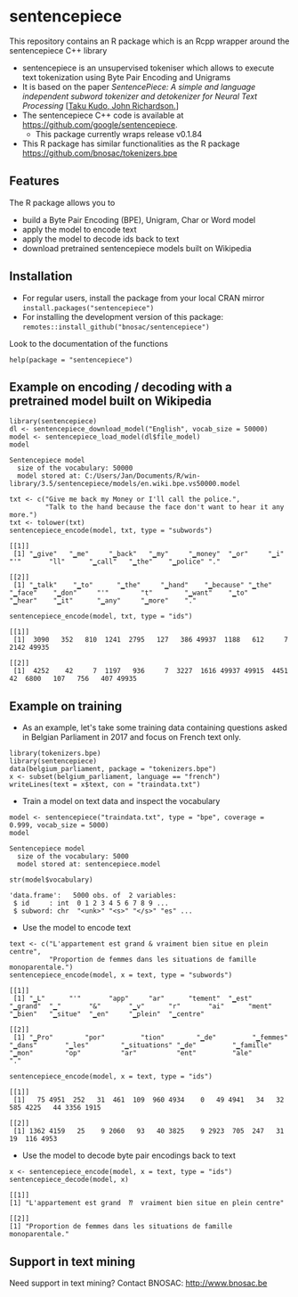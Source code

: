 # sentencepiece 

This repository contains an R package which is an Rcpp wrapper around the sentencepiece C++ library

- sentencepiece is an unsupervised tokeniser which allows to execute text tokenization using Byte Pair Encoding and Unigrams
- It is based on the paper *SentencePiece: A simple and language independent subword tokenizer and detokenizer for Neural Text Processing* [[Taku Kudo, John Richardson.](https://aclanthology.org/D18-2012)]
- The sentencepiece C++ code is available at https://github.com/google/sentencepiece. 
    - This package currently wraps release v0.1.84
- This R package has similar functionalities as the R package https://github.com/bnosac/tokenizers.bpe

## Features

The R package allows you to 

- build a Byte Pair Encoding (BPE), Unigram, Char or Word model
- apply the model to encode text
- apply the model to decode ids back to text
- download pretrained sentencepiece models built on Wikipedia


## Installation

- For regular users, install the package from your local CRAN mirror `install.packages("sentencepiece")`
- For installing the development version of this package: `remotes::install_github("bnosac/sentencepiece")`

Look to the documentation of the functions

```{r}
help(package = "sentencepiece")
```

## Example on encoding / decoding with a pretrained model built on Wikipedia

```{r}
library(sentencepiece)
dl <- sentencepiece_download_model("English", vocab_size = 50000)
model <- sentencepiece_load_model(dl$file_model)
model
```

```
Sentencepiece model
  size of the vocabulary: 50000
  model stored at: C:/Users/Jan/Documents/R/win-library/3.5/sentencepiece/models/en.wiki.bpe.vs50000.model
```

```{r}
txt <- c("Give me back my Money or I'll call the police.",
         "Talk to the hand because the face don't want to hear it any more.")
txt <- tolower(txt)
sentencepiece_encode(model, txt, type = "subwords")
```

```
[[1]]
 [1] "▁give"   "▁me"     "▁back"   "▁my"     "▁money"  "▁or"     "▁i"      "'"       "ll"      "▁call"   "▁the"    "▁police" "."      

[[2]]
 [1] "▁talk"    "▁to"      "▁the"     "▁hand"    "▁because" "▁the"     "▁face"    "▁don"     "'"        "t"        "▁want"    "▁to"      "▁hear"    "▁it"      "▁any"     "▁more"    "."
```

```{r}
sentencepiece_encode(model, txt, type = "ids")
```

```
[[1]]
 [1]  3090   352   810  1241  2795   127   386 49937  1188   612     7  2142 49935

[[2]]
 [1]  4252    42     7  1197   936     7  3227  1616 49937 49915  4451    42  6800   107   756   407 49935
```


## Example on training

- As an example, let's take some training data containing questions asked in Belgian Parliament in 2017 and focus on French text only.


```{r}
library(tokenizers.bpe)
library(sentencepiece)
data(belgium_parliament, package = "tokenizers.bpe")
x <- subset(belgium_parliament, language == "french")
writeLines(text = x$text, con = "traindata.txt")
```

- Train a model on text data and inspect the vocabulary


```{r}
model <- sentencepiece("traindata.txt", type = "bpe", coverage = 0.999, vocab_size = 5000)
model
```  

```
Sentencepiece model
  size of the vocabulary: 5000
  model stored at: sentencepiece.model
```

```{r}
str(model$vocabulary)
```

```
'data.frame':	5000 obs. of  2 variables:
 $ id     : int  0 1 2 3 4 5 6 7 8 9 ...
 $ subword: chr  "<unk>" "<s>" "</s>" "es" ...
```


- Use the model to encode text


```{r}
text <- c("L'appartement est grand & vraiment bien situe en plein centre",
          "Proportion de femmes dans les situations de famille monoparentale.")
sentencepiece_encode(model, x = text, type = "subwords")
```

```
[[1]]
 [1] "▁L"      "'"       "app"     "ar"      "tement"  "▁est"    "▁grand"  "▁"       "&"       "▁v"      "r"       "ai"      "ment"    "▁bien"   "▁situe"  "▁en"     "▁plein"  "▁centre"

[[2]]
 [1] "▁Pro"        "por"         "tion"        "▁de"         "▁femmes"     "▁dans"       "▁les"        "▁situations" "▁de"         "▁famille"    "▁mon"        "op"          "ar"          "ent"         "ale"         "." 
```

```{r}
sentencepiece_encode(model, x = text, type = "ids")
```

```
[[1]]
 [1]   75 4951  252   31  461  109  960 4934    0   49 4941   34   32  585 4225   44 3356 1915

[[2]]
 [1] 1362 4159   25    9 2060   93   40 3825    9 2923  705  247   31   19  116 4953
```

- Use the model to decode byte pair encodings back to text


```{r}
x <- sentencepiece_encode(model, x = text, type = "ids")
sentencepiece_decode(model, x)
```

```
[[1]]
[1] "L'appartement est grand  ⁇  vraiment bien situe en plein centre"

[[2]]
[1] "Proportion de femmes dans les situations de famille monoparentale."
```

## Support in text mining

Need support in text mining?
Contact BNOSAC: http://www.bnosac.be

